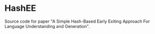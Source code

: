 # HashEE
Source code for paper "A Simple Hash-Based Early Exiting Approach For Language Understanding and Generation".
